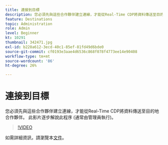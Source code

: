 ```yaml
---
title: 連接到目標
description: 您必須先與這些合作夥伴建立連線，才能從Real-Time CDP將資料傳送至目的地合作夥伴。 此影片會逐步說明……（說明應介於60到160個字元之間）
feature: Destinations
topic: Administration
role: Admin
level: Beginner
kt: 10291
thumbnail: 342471.jpg
exl-id: b228a612-3ecd-40c1-85ef-81fd49d6bde0
source-git-commit: cf0193e3aae4d6536c868f078f4773ee14e90408
workflow-type: tm+mt
source-wordcount: '86'
ht-degree: 26%

---
```


# 連接到目標

您必須先與這些合作夥伴建立連線，才能從Real-Time CDP將資料傳送至目的地合作夥伴。 此影片逐步解說此程序 (通常由管理員執行)。

>[!VIDEO](https://video.tv.adobe.com/v/342471/?quality=12&learn=on)

如需詳細資訊，請瀏覽本[文件](https://experienceleague.adobe.com/docs/experience-platform/destinations/ui/connect-destination.html?lang=en)。
